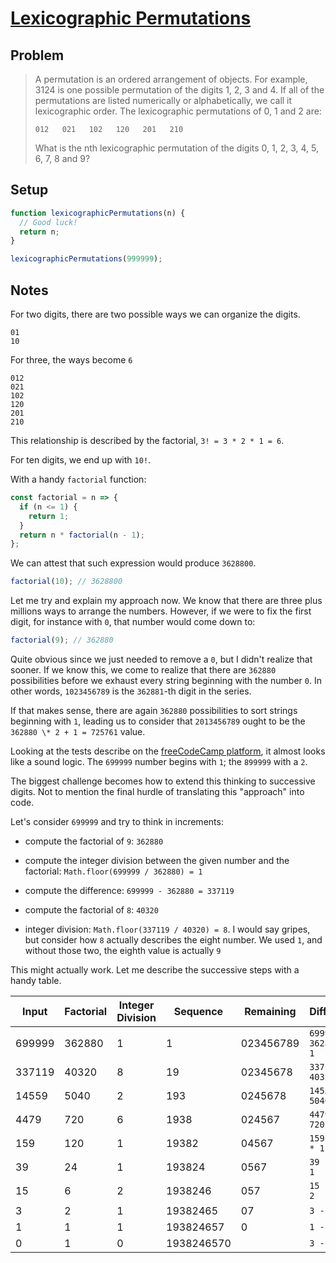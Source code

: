 # [Lexicographic Permutations](https://www.freecodecamp.org/learn/coding-interview-prep/project-euler/problem-24-lexicographic-permutations)

## Problem

> A permutation is an ordered arrangement of objects. For example, 3124 is one possible permutation of the digits 1, 2, 3 and 4. If all of the permutations are listed numerically or alphabetically, we call it lexicographic order. The lexicographic permutations of 0, 1 and 2 are:
>
>     012   021   102   120   201   210
>
> What is the nth lexicographic permutation of the digits 0, 1, 2, 3, 4, 5, 6, 7, 8 and 9?

## Setup

```js
function lexicographicPermutations(n) {
  // Good luck!
  return n;
}

lexicographicPermutations(999999);
```

## Notes

For two digits, there are two possible ways we can organize the digits.

```
01
10
```

For three, the ways become `6`

```
012
021
102
120
201
210
```

This relationship is described by the factorial, `3! = 3 * 2 * 1 = 6`.

For ten digits, we end up with `10!`.

With a handy `factorial` function:

```js
const factorial = n => {
  if (n <= 1) {
    return 1;
  }
  return n * factorial(n - 1);
};
```

We can attest that such expression would produce `3628800`.

```js
factorial(10); // 3628800
```

Let me try and explain my approach now. We know that there are three plus millions ways to arrange the numbers. However, if we were to fix the first digit, for instance with `0`, that number would come down to:

```js
factorial(9); // 362880
```

Quite obvious since we just needed to remove a `0`, but I didn't realize that sooner. If we know this, we come to realize that there are `362880` possibilities before we exhaust every string beginning with the number `0`. In other words, `1023456789` is the `362881`-th digit in the series.

If that makes sense, there are again `362880` possibilities to sort strings beginning with `1`, leading us to consider that `2013456789` ought to be the `362880 \* 2 + 1 = 725761` value.

Looking at the tests describe on the [freeCodeCamp platform](https://www.freecodecamp.org/learn/coding-interview-prep/project-euler/problem-24-lexicographic-permutations), it almost looks like a sound logic. The `699999` number begins with `1`; the `899999` with a `2`.

The biggest challenge becomes how to extend this thinking to successive digits. Not to mention the final hurdle of translating this "approach" into code.

Let's consider `699999` and try to think in increments:

- compute the factorial of `9`: `362880`

- compute the integer division between the given number and the factorial: `Math.floor(699999 / 362880) = 1`

- compute the difference: `699999 - 362880 = 337119`

- compute the factorial of `8`: `40320`

- integer division: `Math.floor(337119 / 40320) = 8`. I would say gripes, but consider how `8` actually describes the eight number. We used `1`, and without those two, the eighth value is actually `9`

This might actually work. Let me describe the successive steps with a handy table.

| Input  | Factorial | Integer Division | Sequence   | Remaining | Difference            |
| ------ | --------- | ---------------- | ---------- | --------- | --------------------- |
| 699999 | 362880    | 1                | 1          | 023456789 | `699999 - 362880 * 1` |
| 337119 | 40320     | 8                | 19         | 02345678  | `337119 - 40320 * 8`  |
| 14559  | 5040      | 2                | 193        | 0245678   | `14559 - 5040 * 2`    |
| 4479   | 720       | 6                | 1938       | 024567    | `4479 - 720 * 6`      |
| 159    | 120       | 1                | 19382      | 04567     | `159 - 120 * 1`       |
| 39     | 24        | 1                | 193824     | 0567      | `39 - 24 * 1`         |
| 15     | 6         | 2                | 1938246    | 057       | `15 - 6 * 2`          |
| 3      | 2         | 1                | 19382465   | 07        | `3 - 2 * 1`           |
| 1      | 1         | 1                | 193824657  | 0         | `1 - 1 * 1`           |
| 0      | 1         | 0                | 1938246570 |           | `3 - 2 * 1`           |
